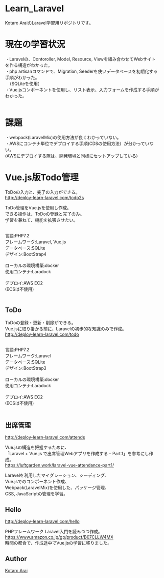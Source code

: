 Learn_Laravel
====

Kotaro AraiのLaravel学習用リポジトリです。

# 現在の学習状況
・Laravelの、Contoroller, Model, Resource, Viewを組み合わせてWebサイトを作る構造がわかった。<br />
・php artisanコマンドで、Migration, Seederを使いデータベースを初期化する手順がわかった。<br />
　（SQLiteを使用）<br />
・Vue.jsコンポーネントを使用し、リスト表示、入力フォームを作成する手順がわかった。<br />
<br />

# 課題
・webpack(LaravelMix)の使用方法が良くわかっていない。<br />
・AWSにコンテナ単位でデプロイする手順(CDSの使用方法）が分かっていない。<br />
 (AWSにデプロイする際は、開発環境と同様にセットアップしている)<br />

# Vue.js版Todo管理
ToDoの入力と、完了の入力ができる。<br />
http://deploy-learn-laravel.com/todo2s<br />

ToDo管理をVue.jsを使用し作成。<br />
できる操作は、ToDoの登録と完了のみ。<br />
学習を兼ねて、機能を拡張させたい。<br />

<br />
言語:PHP7.2<br />
フレームワーク:Laravel, Vue.js<br />
データベース:SQLite<br />
デザイン:BootStrap4<br />
<br />
ローカルの環境構築:docker<br />
使用コンテナ:Laradock<br />
<br />
デプロイ:AWS EC2<br />
(ECSは不使用)<br />
<br />

## ToDo
ToDoの登録・更新・削除ができる。<br />
Vue.jsに取り掛かる前に、Laravelの初歩的な知識のみで作成。<br />
http://deploy-learn-laravel.com/todo<br />

<br />
言語:PHP7.2<br />
フレームワーク:Laravel<br />
データベース:SQLite<br />
デザイン:BootStrap3<br />
<br />
ローカルの環境構築:docker<br />
使用コンテナ:Laradock<br />
<br />
デプロイ:AWS EC2<br />
(ECSは不使用)<br />
<br />

## 出席管理
http://deploy-learn-laravel.com/attends<br />

Vue.jsの構造を把握するために、<br />
「Laravel + Vue.js で出席管理Webアプリを作成する – Part.1」を参考にし作成。<br />
https://luftgarden.work/laravel-vue-attendance-part1/<br />

Laravelを利用したマイグレーション、シーディング、<br />
Vue.jsでのコンポーネント作成、<br />
Webpack(LaravelMix)を使用した、パッケージ管理、<br />
CSS, JavaScriptの管理を学習。<br />

## Hello
http://deploy-learn-laravel.com/hello<br />

PHPフレームワーク Laravel入門を読みつつ作成。<br />
https://www.amazon.co.jp/gp/product/B07CLLW4MX<br />
時間の都合で、作成途中でVue.jsの学習に移りました。<br />

## Author

[Kotaro Arai](https://github.com/AraiKotaro)
